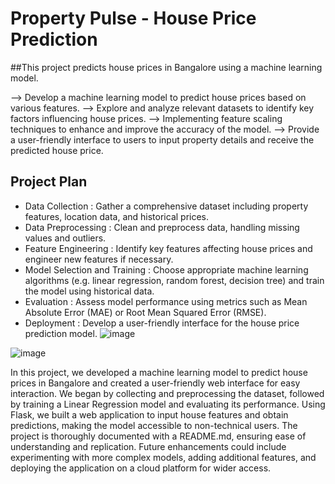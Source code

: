 # Property Pulse - House Price Prediction
##This project predicts house prices in Bangalore using a machine learning model.

--> Develop a machine learning model to predict house prices based on various features.
--> Explore and analyze relevant datasets to identify key factors influencing house prices.
--> Implementing feature scaling techniques to enhance and improve the accuracy of the model.
--> Provide a user-friendly interface to users to input property details and receive the predicted house price.


## Project Plan

* Data Collection : Gather a comprehensive dataset including property features, location data, and historical prices.
* Data Preprocessing : Clean and preprocess data, handling missing values and outliers.
* Feature Engineering : Identify key features affecting house prices and engineer new features if necessary.
* Model Selection and Training : Choose appropriate machine learning algorithms (e.g. linear regression, random forest, decision tree) and train the model using historical data.
* Evaluation : Assess model performance using metrics such as Mean Absolute Error (MAE) or Root Mean Squared Error (RMSE).
* Deployment : Develop a user-friendly interface for the house price prediction model.
![image](https://github.com/PrathamSharma16/Property_Pulse/assets/110150708/807f1abe-8785-4e74-b21a-b3e203b625e3)

![image](https://github.com/PrathamSharma16/Property_Pulse/assets/110150708/f82edaf4-6c67-4ba9-a4ab-20124f726a3c)


In this project, we developed a machine learning model to predict house prices in Bangalore and created a user-friendly web interface for easy interaction. We began by collecting and preprocessing the dataset, followed by training a Linear Regression model and evaluating its performance. Using Flask, we built a web application to input house features and obtain predictions, making the model accessible to non-technical users. The project is thoroughly documented with a README.md, ensuring ease of understanding and replication. Future enhancements could include experimenting with more complex models, adding additional features, and deploying the application on a cloud platform for wider access.
